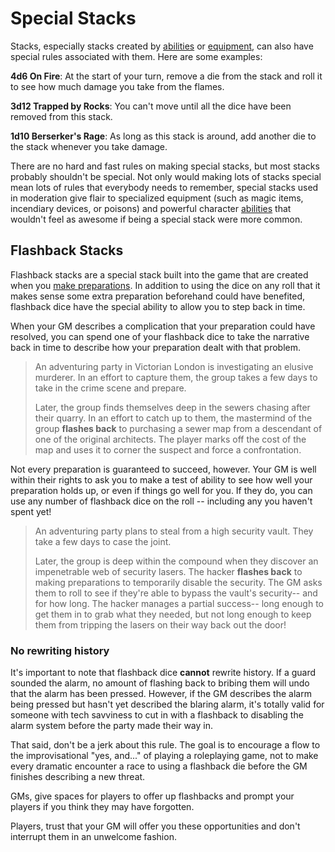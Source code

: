 # Special Stacks

Stacks, especially stacks created by [abilities](../character/abilities.md) or [equipment](../character/equipment.md), can also have special rules associated with them. Here are some examples:

**4d6 On Fire**: At the start of your turn, remove a die from the stack and roll it to see how much damage you take from the flames.

**3d12 Trapped by Rocks**: You can't move until all the dice have been removed from this stack.

**1d10 Berserker's Rage**: As long as this stack is around, add another die to the stack whenever you take damage.

There are no hard and fast rules on making special stacks, but most stacks probably shouldn't be special. Not only would making lots of stacks special mean lots of rules that everybody needs to remember, special stacks used in moderation give flair to specialized equipment (such as magic items, incendiary devices, or poisons) and powerful character [abilities](../character/abilities.md) that wouldn't feel as awesome if being a special stack were more common.

## Flashback Stacks

Flashback stacks are a special stack built into the game that are created when you [make preparations](basic_actions.md#make-preparations). In addition to using the dice on any roll that it makes sense some extra preparation beforehand could have benefited, flashback dice have the special ability to allow you to step back in time.

When your GM describes a complication that your preparation could have resolved, you can spend one of your flashback dice to take the narrative back in time to describe how your preparation dealt with that problem.

>   An adventuring party in Victorian London is investigating an elusive murderer. In an effort to capture them, the group takes a few days to take in the crime scene and prepare.
>
>   Later, the group finds themselves deep in the sewers chasing after their quarry. In an effort to catch up to them, the mastermind of the group **flashes back** to purchasing a sewer map from a descendant of one of the original architects. The player marks off the cost of the map and uses it to corner the suspect and force a confrontation.

Not every preparation is guaranteed to succeed, however. Your GM is well within their rights to ask you to make a test of ability to see how well your preparation holds up, or even if things go well for you. If they do, you can use any number of flashback dice on the roll -- including any you haven't spent yet!

>   An adventuring party plans to steal from a high security vault. They take a few days to case the joint.
>
>   Later, the group is deep within the compound when they discover an impenetrable web of security lasers. The hacker **flashes back** to making preparations to temporarily disable the security. The GM asks them to roll to see if they're able to bypass the vault's security-- and for how long. The hacker manages a partial success-- long enough to get them in to grab what they needed, but not long enough to keep them from tripping the lasers on their way back out the door!

### No rewriting history

It's important to note that flashback dice **cannot** rewrite history. If a guard sounded the alarm, no amount of flashing back to bribing them will undo that the alarm has been pressed. However, if the GM describes the alarm being pressed but hasn't yet described the blaring alarm, it's totally valid for someone with tech savviness to cut in with a flashback to disabling the alarm system before the party made their way in.

That said, don't be a jerk about this rule. The goal is to encourage a flow to the improvisational "yes, and..." of playing a roleplaying game, not to make every dramatic encounter a race to using a flashback die before the GM finishes describing a new threat. 

GMs, give spaces for players to offer up flashbacks and prompt your players if you think they may have forgotten.

Players, trust that your GM will offer you these opportunities and don't interrupt them in an unwelcome fashion.